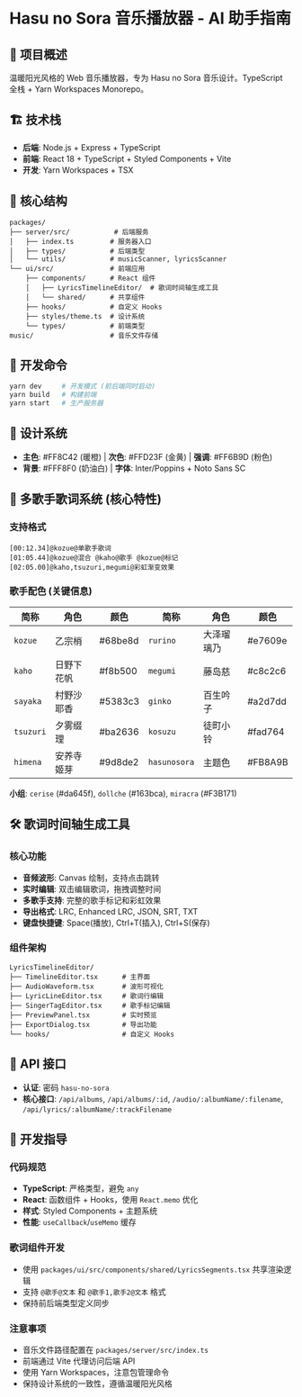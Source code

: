 # Hasu no Sora 音乐播放器 - AI 助手指南

## 🎵 项目概述
温暖阳光风格的 Web 音乐播放器，专为 Hasu no Sora 音乐设计。TypeScript 全栈 + Yarn Workspaces Monorepo。

## 🏗️ 技术栈
- **后端**: Node.js + Express + TypeScript
- **前端**: React 18 + TypeScript + Styled Components + Vite
- **开发**: Yarn Workspaces + TSX

## 📁 核心结构
```
packages/
├── server/src/           # 后端服务
│   ├── index.ts         # 服务器入口
│   ├── types/           # 后端类型
│   └── utils/           # musicScanner, lyricsScanner
└── ui/src/              # 前端应用
    ├── components/      # React 组件
    │   ├── LyricsTimelineEditor/  # 歌词时间轴生成工具
    │   └── shared/      # 共享组件
    ├── hooks/           # 自定义 Hooks
    ├── styles/theme.ts  # 设计系统
    └── types/           # 前端类型
music/                   # 音乐文件存储
```

## 🚀 开发命令
```bash
yarn dev     # 开发模式 (前后端同时启动)
yarn build   # 构建前端
yarn start   # 生产服务器
```

## 🎨 设计系统
- **主色**: #FF8C42 (暖橙) | **次色**: #FFD23F (金黄) | **强调**: #FF6B9D (粉色)
- **背景**: #FFF8F0 (奶油白) | **字体**: Inter/Poppins + Noto Sans SC

## 🎤 多歌手歌词系统 (核心特性)

### 支持格式
```lrc
[00:12.34]@kozue@单歌手歌词
[01:05.44]@kozue@混合 @kaho@歌手 @kozue@标记
[02:05.00]@kaho,tsuzuri,megumi@彩虹渐变效果
```

### 歌手配色 (关键信息)
| 简称 | 角色 | 颜色 | 简称 | 角色 | 颜色 |
|------|------|------|------|------|------|
| `kozue` | 乙宗梢 | #68be8d | `rurino` | 大泽瑠璃乃 | #e7609e |
| `kaho` | 日野下花帆 | #f8b500 | `megumi` | 藤岛慈 | #c8c2c6 |
| `sayaka` | 村野沙耶香 | #5383c3 | `ginko` | 百生吟子 | #a2d7dd |
| `tsuzuri` | 夕雾缀理 | #ba2636 | `kosuzu` | 徒町小铃 | #fad764 |
| `himena` | 安养寺姬芽 | #9d8de2 | `hasunosora` | 主题色 | #FB8A9B |

**小组**: `cerise` (#da645f), `dollche` (#163bca), `miracra` (#F3B171)

## 🛠️ 歌词时间轴生成工具

### 核心功能
- **音频波形**: Canvas 绘制，支持点击跳转
- **实时编辑**: 双击编辑歌词，拖拽调整时间
- **多歌手支持**: 完整的歌手标记和彩虹效果
- **导出格式**: LRC, Enhanced LRC, JSON, SRT, TXT
- **键盘快捷键**: Space(播放), Ctrl+T(插入), Ctrl+S(保存)

### 组件架构
```
LyricsTimelineEditor/
├── TimelineEditor.tsx      # 主界面
├── AudioWaveform.tsx       # 波形可视化
├── LyricLineEditor.tsx     # 歌词行编辑
├── SingerTagEditor.tsx     # 歌手标记编辑
├── PreviewPanel.tsx        # 实时预览
├── ExportDialog.tsx        # 导出功能
└── hooks/                  # 自定义 Hooks
```

## 📡 API 接口
- **认证**: 密码 `hasu-no-sora`
- **核心接口**: `/api/albums`, `/api/albums/:id`, `/audio/:albumName/:filename`, `/api/lyrics/:albumName/:trackFilename`

## 🎯 开发指导

### 代码规范
- **TypeScript**: 严格类型，避免 `any`
- **React**: 函数组件 + Hooks，使用 `React.memo` 优化
- **样式**: Styled Components + 主题系统
- **性能**: `useCallback`/`useMemo` 缓存

### 歌词组件开发
- 使用 `packages/ui/src/components/shared/LyricsSegments.tsx` 共享渲染逻辑
- 支持 `@歌手@文本` 和 `@歌手1,歌手2@文本` 格式
- 保持前后端类型定义同步

### 注意事项
- 音乐文件路径配置在 `packages/server/src/index.ts`
- 前端通过 Vite 代理访问后端 API
- 使用 Yarn Workspaces，注意包管理命令
- 保持设计系统的一致性，遵循温暖阳光风格
